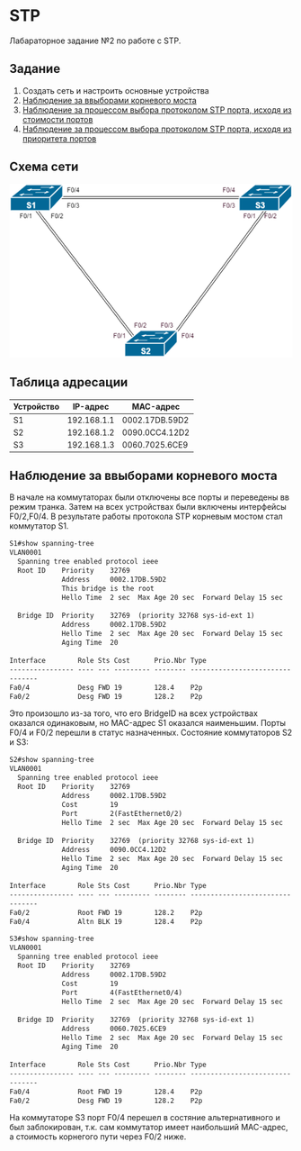 # STP
Лабараторное задание №2 по работе с STP.

## Задание
1. Создать сеть и настроить основные устройства
2. [Наблюдение за ввыборами корневого моста](#chapter-0)
3. [Наблюдение за процессом выбора протоколом STP порта, исходя из стоимости портов](#chapter-1)
4. [Наблюдение за процессом выбора протоколом STP порта, исходя из приоритета портов](#chapter-2)

## Схема сети
![alt-текст](https://github.com/Thor-VR4/CCNA/blob/master/HomeWork/%232%20STP/STP.png "Стенд №2")

## Таблица адресации

Устройство | IP-адрес | MAC-адрес
--- | --- | ---
S1 | 192.168.1.1 | 0002.17DB.59D2
S2 | 192.168.1.2 | 0090.0CC4.12D2
S3 | 192.168.1.3 | 0060.7025.6CE9

<a id="chapter-0"></a>
## Наблюдение за ввыборами корневого моста

В начале на коммутаторах были отключены все порты и переведены вв режим транка. Затем на всех устройствах были включены интерфейсы F0/2,F0/4.
В результате работы протокола STP корневым мостом стал коммутатор S1.
```
S1#show spanning-tree 
VLAN0001
  Spanning tree enabled protocol ieee
  Root ID    Priority    32769
             Address     0002.17DB.59D2
             This bridge is the root
             Hello Time  2 sec  Max Age 20 sec  Forward Delay 15 sec

  Bridge ID  Priority    32769  (priority 32768 sys-id-ext 1)
             Address     0002.17DB.59D2
             Hello Time  2 sec  Max Age 20 sec  Forward Delay 15 sec
             Aging Time  20

Interface        Role Sts Cost      Prio.Nbr Type
---------------- ---- --- --------- -------- --------------------------------
Fa0/4            Desg FWD 19        128.4    P2p
Fa0/2            Desg FWD 19        128.2    P2p	
```
Это произошло из-за того, что его BridgeID на всех устройствах оказался одинаковым, но MAC-адрес S1 оказался наименьшим.
Порты F0/4 и F0/2 перешли в статус назначенных.
Состояние коммутаторов S2 и S3:
```
S2#show spanning-tree 
VLAN0001
  Spanning tree enabled protocol ieee
  Root ID    Priority    32769
             Address     0002.17DB.59D2
             Cost        19
             Port        2(FastEthernet0/2)
             Hello Time  2 sec  Max Age 20 sec  Forward Delay 15 sec

  Bridge ID  Priority    32769  (priority 32768 sys-id-ext 1)
             Address     0090.0CC4.12D2
             Hello Time  2 sec  Max Age 20 sec  Forward Delay 15 sec
             Aging Time  20

Interface        Role Sts Cost      Prio.Nbr Type
---------------- ---- --- --------- -------- --------------------------------
Fa0/2            Root FWD 19        128.2    P2p
Fa0/4            Altn BLK 19        128.4    P2p
```
```
S3#show spanning-tree 
VLAN0001
  Spanning tree enabled protocol ieee
  Root ID    Priority    32769
             Address     0002.17DB.59D2
             Cost        19
             Port        4(FastEthernet0/4)
             Hello Time  2 sec  Max Age 20 sec  Forward Delay 15 sec

  Bridge ID  Priority    32769  (priority 32768 sys-id-ext 1)
             Address     0060.7025.6CE9
             Hello Time  2 sec  Max Age 20 sec  Forward Delay 15 sec
             Aging Time  20

Interface        Role Sts Cost      Prio.Nbr Type
---------------- ---- --- --------- -------- --------------------------------
Fa0/4            Root FWD 19        128.4    P2p
Fa0/2            Desg FWD 19        128.2    P2p
```
На коммутаторе S3 порт F0/4 перешел в состяние альтернативного и был заблокирован, т.к. сам коммутатор имеет наибольший MAC-адрес, а стоимость корнегого пути через F0/2 ниже.